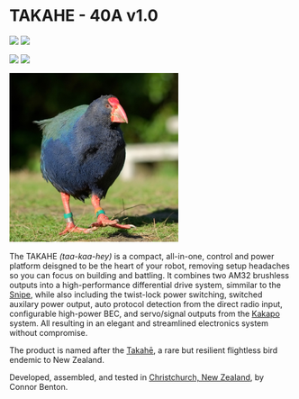 # TAKAHE - 40A v1.0

<img src="assets/TAKAHE_Front.JPG" width="300"> <img src="assets/TAKAHE_Back.JPG" width="300"> 

<img src="assets/TAKAHE_Iso.JPG" width="300"> <img src="assets/TAKAHE_LoadedIso.JPG" width="300">

<img src="assets/takahe.jpg" width="300">

The TAKAHE *(taa-kaa-hey)* is a compact, all-in-one, control and power platform deisgned to be the heart of your robot, removing setup headaches so you can focus on building and battling. 
It combines two AM32 brushless outputs into a high-performance differential drive system, simmilar to the [Snipe](https://github.com/cb-repo/P037-SNIPE-40A), while also including the twist-lock power switching, switched auxilary power output, auto protocol detection from the direct radio input, configurable high-power BEC, and servo/signal outputs from the [Kakapo](https://github.com/cb-repo/P031-KAKAPO-20A) system. All resulting in an elegant and streamlined electronics system without compromise.

The product is named after the [Takahē](https://en.wikipedia.org/wiki/Takah%C4%93), a rare but resilient flightless bird endemic to New Zealand.

Developed, assembled, and tested in [Christchurch, New Zealand](https://www.google.co.nz/maps/place/Christchurch+New+Zealand), by Connor Benton.

